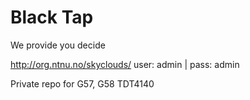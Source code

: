 # Black Tap
  We provide you decide
  
  http://org.ntnu.no/skyclouds/
  user: admin | pass: admin
  
Private repo for G57, G58 TDT4140
